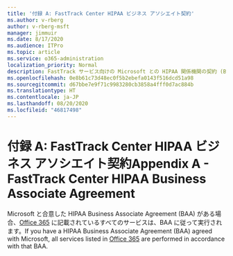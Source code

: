 ```yaml
---
title: '付録 A: FastTrack Center HIPAA ビジネス アソシエイト契約'
ms.author: v-rberg
author: v-rberg-msft
manager: jimmuir
ms.date: 8/17/2020
ms.audience: ITPro
ms.topic: article
ms.service: o365-administration
localization_priority: Normal
description: FastTrack サービス向けの Microsoft との HIPAA 関係機関の契約 (BAA) がある場合、FastTrack Center Benefit for Office 365 に表示されているすべてのサービスが、その BAA に含まれます。ただし、以下は除きます。
ms.openlocfilehash: 0e8b61c73d48ec0f5b2ebefa0143f516dcd51a98
ms.sourcegitcommit: d67bbe7e9f71c9983280cb3858a4fff0d7ac884b
ms.translationtype: HT
ms.contentlocale: ja-JP
ms.lasthandoff: 08/20/2020
ms.locfileid: "46817498"
---
```

# <a name="appendix-a---fasttrack-center-hipaa-business-associate-agreement"></a><span data-ttu-id="c0b28-103">付録 A: FastTrack Center HIPAA ビジネス アソシエイト契約</span><span class="sxs-lookup"><span data-stu-id="c0b28-103">Appendix A - FastTrack Center HIPAA Business Associate Agreement</span></span>

<span data-ttu-id="c0b28-104">Microsoft と合意した HIPAA Business Associate Agreement (BAA) がある場合、[Office 365](products-and-capabilities.md#office-365) に記載されているすべてのサービスは、BAA に従って実行されます。</span><span class="sxs-lookup"><span data-stu-id="c0b28-104">If you have a HIPAA Business Associate Agreement (BAA) agreed with Microsoft, all services listed in [Office 365](products-and-capabilities.md#office-365) are performed in accordance with that BAA.</span></span>



